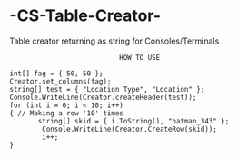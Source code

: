 # -CS-Table-Creator-
Table creator returning as string for Consoles/Terminals

                               HOW TO USE 

    int[] fag = { 50, 50 };
    Creator.set_columns(fag);
    string[] test = { "Location Type", "Location" };
    Console.WriteLine(Creator.createHeader(test));
    for (int i = 0; i < 10; i++)
    { // Making a row '10' times
           string[] skid = { i.ToString(), "batman_343" };
            Console.WriteLine(Creator.CreateRow(skid));
            i++;
    }
            
            
